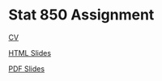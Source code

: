 # Stat 850 Assignment

[CV](https://fagyemang2.github.io/FrankAgyemangCV.pdf)

[HTML Slides](https://fagyemang2.github.io/slides.html)

[PDF Slides](https://fagyemang2.github.io/beamer-demo.pdf)

